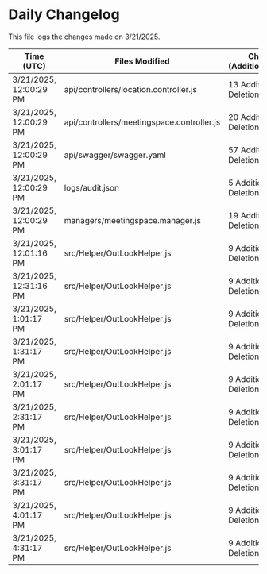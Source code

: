 # Daily Changelog

This file logs the changes made on 3/21/2025.

| Time (UTC)             | Files Modified                    | Changes (Addition/Deletion) |
|------------------------|-----------------------------------|-----------------------------|
| 3/21/2025, 12:00:29 PM | api/controllers/location.controller.js | 13 Additions & 0 Deletions |
| 3/21/2025, 12:00:29 PM | api/controllers/meetingspace.controller.js | 20 Additions & 0 Deletions |
| 3/21/2025, 12:00:29 PM | api/swagger/swagger.yaml | 57 Additions & 0 Deletions |
| 3/21/2025, 12:00:29 PM | logs/audit.json | 5 Additions & 5 Deletions |
| 3/21/2025, 12:00:29 PM | managers/meetingspace.manager.js | 19 Additions & 1 Deletions |
| 3/21/2025, 12:01:16 PM | src/Helper/OutLookHelper.js | 9 Additions & 9 Deletions|
| 3/21/2025, 12:31:16 PM | src/Helper/OutLookHelper.js | 9 Additions & 9 Deletions|
| 3/21/2025, 1:01:17 PM | src/Helper/OutLookHelper.js | 9 Additions & 9 Deletions|
| 3/21/2025, 1:31:17 PM | src/Helper/OutLookHelper.js | 9 Additions & 9 Deletions|
| 3/21/2025, 2:01:17 PM | src/Helper/OutLookHelper.js | 9 Additions & 9 Deletions|
| 3/21/2025, 2:31:17 PM | src/Helper/OutLookHelper.js | 9 Additions & 9 Deletions|
| 3/21/2025, 3:01:17 PM | src/Helper/OutLookHelper.js | 9 Additions & 9 Deletions|
| 3/21/2025, 3:31:17 PM | src/Helper/OutLookHelper.js | 9 Additions & 9 Deletions|
| 3/21/2025, 4:01:17 PM | src/Helper/OutLookHelper.js | 9 Additions & 9 Deletions|
| 3/21/2025, 4:31:17 PM | src/Helper/OutLookHelper.js | 9 Additions & 9 Deletions|
